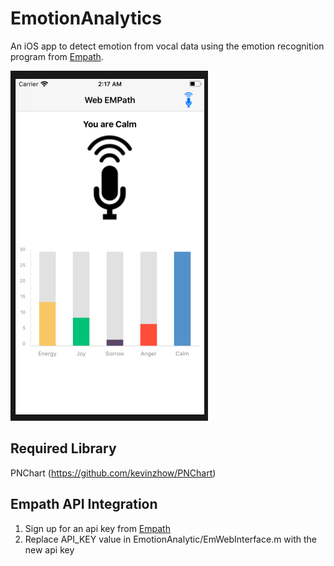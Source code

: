 # EmotionAnalytics
An iOS app to detect emotion from vocal data using the emotion recognition program from [Empath](https://webempath.net).

![Emotion Analysis](demo.png)

## Required Library
PNChart (https://github.com/kevinzhow/PNChart)

## Empath API Integration
1. Sign up for an api key from [Empath](https://webempath.net)
1. Replace API_KEY value in EmotionAnalytic/EmWebInterface.m with the new api key
